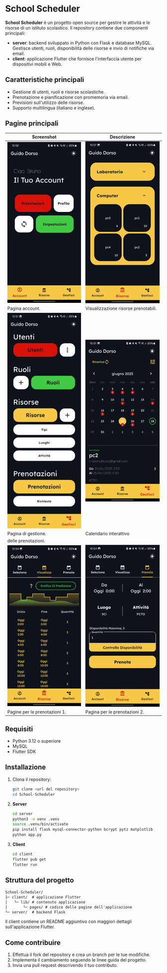 # School Scheduler

**School Scheduler** è un progetto open source per gestire le attività e le risorse di un istituto scolastico. Il repository contiene due componenti principali:

- **server**: backend sviluppato in Python con Flask e database MySQL. Gestisce utenti, ruoli, disponibilità delle risorse e invio di notifiche via email.
- **client**: applicazione Flutter che fornisce l'interfaccia utente per dispositivi mobili e Web.

## Caratteristiche principali

- Gestione di utenti, ruoli e risorse scolastiche.
- Prenotazione e pianificazione con promemoria via email.
- Previsioni sull'utilizzo delle risorse.
- Supporto multilingua (italiano e inglese).

## Pagine principali

| Screenshot | Descrizione |
|------------|-------------|
| <img src="images/Screenshot_20250628_105059.jpg" width="250"/> | <img src="images/Screenshot_20250628_105110.jpg" width="250"/> |
| Pagina account.                            | Visualizzazione risorse prenotabili.       |
| <img src="images/Screenshot_20250628_105123.jpg" width="250"/> | <img src="images/Screenshot_20250628_105151.jpg" width="250"/> |
| Pagina di gestione.                        | Calendario interattivo
delle prenotazioni. |
| <img src="images/Screenshot_20250628_105416.jpg" width="250"/> | <img src="images/Screenshot_20250628_105433.jpg" width="250"/> |
| Pagine per le prenotazioni 1.              | Pagina per le prenotazioni 2.              |

## Requisiti

- Python 3.12 o superiore
- MySQL
- Flutter SDK

## Installazione

1. Clona il repository:
   ```bash
   git clone <url del repository>
   cd School-Scheduler
   ```
2. **Server**
   ```bash
   cd server
   python3 -m venv .venv
   source .venv/bin/activate
   pip install flask mysql-connector-python bcrypt pytz matplotlib
   python app.py
   ```
3. **Client**
   ```bash
   cd client
   flutter pub get
   flutter run
   ```

## Struttura del progetto

```
School-Scheduler/
├─ client/  # applicazione Flutter
|   └─ lib/ # contenuto applicazione
|       └─ pages/ # codice delle pagine dell'applicazione
└─ server/  # backend Flask
```

Il client contiene un README aggiuntivo con maggiori dettagli sull'applicazione Flutter.

## Come contribuire

1. Effettua il fork del repository e crea un branch per le tue modifiche.
2. Implementa il cambiamento seguendo le linee guida del progetto.
3. Invia una pull request descrivendo il tuo contributo.
